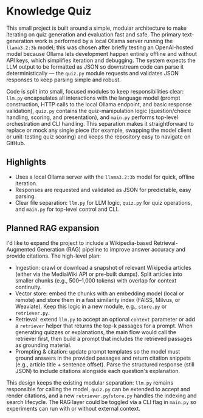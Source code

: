 # Knowledge Quiz

This small project is built around a simple, modular architecture to make iterating on quiz generation and evaluation fast and safe. The primary text-generation work is performed by a local Ollama server running the `llama3.2:3b` model; this was chosen after briefly testing an OpenAI-hosted model because Ollama lets development happen entirely offline and without API keys, which simplifies iteration and debugging. The system expects the LLM output to be formatted as JSON so downstream code can parse it deterministically — the `quiz.py` module requests and validates JSON responses to keep parsing simple and robust.

Code is split into small, focused modules to keep responsibilities clear: `llm.py` encapsulates all interactions with the language model (prompt construction, HTTP calls to the local Ollama endpoint, and basic response validation), `quiz.py` contains the quiz-manipulation logic (question/choice handling, scoring, and presentation), and `main.py` performs top-level orchestration and CLI handling. This separation makes it straightforward to replace or mock any single piece (for example, swapping the model client or unit-testing quiz scoring) and keeps the repository easy to navigate on GitHub.

## Highlights

- Uses a local Ollama server with the `llama3.2:3b` model for quick, offline iteration.
- Responses are requested and validated as JSON for predictable, easy parsing.
- Clear file separation: `llm.py` for LLM logic, `quiz.py` for quiz operations, and `main.py` for top-level control and CLI.

## Planned RAG expansion

I'd like to expand the project to include a Wikipedia-based Retrieval-Augmented Generation (RAG) pipeline to improve answer accuracy and provide citations. The high-level plan:

- Ingestion: crawl or download a snapshot of relevant Wikipedia articles (either via the MediaWiki API or pre-built dumps). Split articles into smaller chunks (e.g., 500–1,000 tokens) with overlap for context continuity.
- Vector store: embed the chunks with an embedding model (local or remote) and store them in a fast similarity index (FAISS, Milvus, or Weaviate). Keep this logic in a new module, e.g., `store.py` or `retriever.py`.
- Retrieval: extend `llm.py` to accept an optional `context` parameter or add a `retriever` helper that returns the top-k passages for a prompt. When generating quizzes or explanations, the main flow would call the retriever first, then build a prompt that includes the retrieved passages as grounding material.
- Prompting & citation: update prompt templates so the model must ground answers in the provided passages and return citation snippets (e.g., article title + sentence offset). Parse the structured response (still JSON) to include citations alongside each question's explanation.

This design keeps the existing modular separation: `llm.py` remains responsible for calling the model, `quiz.py` can be extended to accept and render citations, and a new `retriever.py`/`store.py` handles the indexing and search lifecycle. The RAG layer could be toggled via a CLI flag in `main.py` so experiments can run with or without external context.
